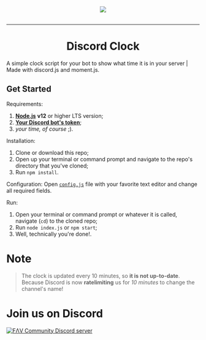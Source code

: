 <div align="center">
    <img src="https://i.imgur.com/iprzBYk.png"><br><br>

---

# Discord Clock

</div>

A simple clock script for your bot to show what time it is in your server | Made with discord.js and moment.js.


## Get Started
Requirements:
1. [**Node.js**](https://nodejs.org/en/) **v12** or higher LTS version;
2. [**Your Discord bot's token**](https://discordapp.com/developers/applications/);
3. _your time, of course_ ;).

Installation:
1. Clone or download this repo;
2. Open up your terminal or command prompt and navigate to the repo's directory that you've cloned;
3. Run `npm install`.

Configuration:
Open [`config.js`](https://github.com/favianrizqulloh/discord-clock/blob/master/config.js) file with your favorite text editor and change all required fields.

Run:
1. Open your terminal or command prompt or whatever it is called, navigate (`cd`) to the cloned repo;
2. Run `node index.js` or `npm start`;
3. Well, technically you're done!.

# Note
> The clock is updated every 10 minutes, so **it is not up-to-date**. Because Discord is now __ratelimiting__ us for _10 minutes_ to change the channel's name! 

# Join us on Discord
[![FΛV Community Discord server](https://discordapp.com/api/guilds/400583109789089793/embed.png?style=banner3)](https://discord.gg/TePuaqF)
